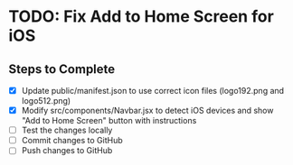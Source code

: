 # TODO: Fix Add to Home Screen for iOS

## Steps to Complete
- [x] Update public/manifest.json to use correct icon files (logo192.png and logo512.png)
- [x] Modify src/components/Navbar.jsx to detect iOS devices and show "Add to Home Screen" button with instructions
- [ ] Test the changes locally
- [ ] Commit changes to GitHub
- [ ] Push changes to GitHub
